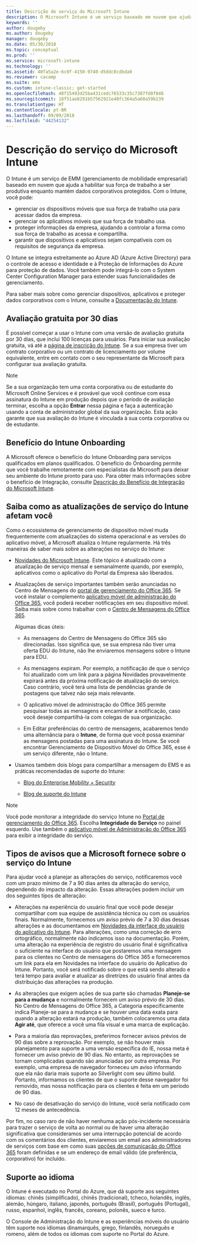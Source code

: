 ```yaml
---
title: Descrição do serviço do Microsoft Intune
description: O Microsoft Intune é um serviço baseado em nuvem que ajuda você a gerenciar dispositivos Windows, iOS, Mac OS X, Android e Windows Mobile.
keywords: ''
author: dougeby
ms.author: dougeby
manager: dougeby
ms.date: 05/30/2018
ms.topic: conceptual
ms.prod: ''
ms.service: microsoft-intune
ms.technology: ''
ms.assetid: 40fa5a2e-6c0f-4150-9740-d5ddc0cdbda0
ms.reviewer: cacamp
ms.suite: ems
ms.custom: intune-classic; get-started
ms.openlocfilehash: 48f15493d25ba431cedc76533c35c7307fd0f848
ms.sourcegitcommit: 18f51ae8291b57562921e40fc364a5a60a59b139
ms.translationtype: HT
ms.contentlocale: pt-BR
ms.lasthandoff: 09/09/2018
ms.locfileid: "44254132"
---
```

# <a name="microsoft-intune-service-description"></a>Descrição do serviço do Microsoft Intune

O Intune é um serviço de EMM (gerenciamento de mobilidade empresarial) baseado em nuvem que ajuda a habilitar sua força de trabalho a ser produtiva enquanto mantém dados corporativos protegidos. Com o Intune, você pode:
* gerenciar os dispositivos móveis que sua força de trabalho usa para acessar dados da empresa.
* gerenciar os aplicativos móveis que sua força de trabalho usa.
* proteger informações da empresa, ajudando a controlar a forma como sua força de trabalho as acessa e compartilha.
* garantir que dispositivos e aplicativos sejam compatíveis com os requisitos de segurança da empresa.

O Intune se integra estreitamente ao Azure AD (Azure Active Directory) para o controle de acesso e identidade e à Proteção de Informações do Azure para proteção de dados. Você também pode integrá-lo com o System Center Configuration Manager para estender suas funcionalidades de gerenciamento.

Para saber mais sobre como gerenciar dispositivos, aplicativos e proteger dados corporativos com o Intune, consulte a [Documentação do Intune](https://docs.microsoft.com/intune/).

## <a name="30-day-free-trial"></a>Avaliação gratuita por 30 dias
É possível começar a usar o Intune com uma versão de avaliação gratuita por 30 dias, que inclui 100 licenças para usuários. Para iniciar sua avaliação gratuita, vá até a [página de inscrição do Intune](https://portal.office.com/Signup/Signup.aspx?OfferId=40BE278A-DFD1-470a-9EF7-9F2596EA7FF9&dl=INTUNE_A&ali=1#0%20). Se a sua empresa tiver um contrato corporativo ou um contrato de licenciamento por volume equivalente, entre em contato com o seu representante da Microsoft para configurar sua avaliação gratuita.

> [!NOTE]
> Se a sua organização tem uma conta corporativa ou de estudante do Microsoft Online Services e é provável que você continue com essa assinatura do Intune em produção depois que o período de avaliação terminar, escolha a opção **Entrar** nessa página e faça a autenticação usando a conta de administrador global da sua organização. Esta ação garante que sua avaliação do Intune é vinculada à sua conta corporativa ou de estudante.

<!--- For a list of settings that you can set up on mobile devices, see:

-   [Enrolled device management capabilities of Microsoft Intune](introduction-intune.md)

-   [Hybrid mobile device management (MDM) with System Center Configuration Manager and Microsoft Intune](/sccm/mdm/understand/hybrid-mobile-device-management)

For more about System Center Configuration Manager, see [Documentation  for System Center Configuration Manager](/sccm/index).--->
## <a name="intune-onboarding-benefit"></a>Benefício do Intune Onboarding
A Microsoft oferece o benefício do Intune Onboarding para serviços qualificados em planos qualificados. O benefício do Onboarding permite que você trabalhe remotamente com especialistas da Microsoft para deixar seu ambiente do Intune pronto para uso. Para obter mais informações sobre o benefício de Integração, consulte [Descrição do Benefício de Integração do Microsoft Intune](http://go.microsoft.com/fwlink/?LinkId=619281).


## <a name="learn-how-intune-service-updates-affect-you"></a>Saiba como as atualizações de serviço do Intune afetam você

Como o ecossistema de gerenciamento de dispositivo móvel muda frequentemente com atualizações do sistema operacional e as versões do aplicativo móvel, a Microsoft atualiza o Intune regularmente. Há três maneiras de saber mais sobre as alterações no serviço do Intune:

- [Novidades do Microsoft Intune](whats-new.md). Este tópico é atualizado com a atualização de serviço mensal e semanalmente quando, por exemplo, aplicativos como o aplicativo do Portal da Empresa são liberados.

- Atualizações de serviço importantes também serão anunciadas no Centro de Mensagens do [portal de gerenciamento do Office 365](https://portal.office.com/Admin/Default.aspx). Se você instalar o complemento [aplicativo móvel de administração do Office 365](https://support.office.com/article/Office-365-Admin-Mobile-App-e16f6421-2a1a-4142-bf9d-9846600a060a), você poderá receber notificações em seu dispositivo móvel. Saiba mais sobre como trabalhar com o [Centro de Mensagens do Office 365](https://support.office.com/client/results?Shownav=true&ns=O365ENTADMIN&version=15&ver=15&HelpID=O365E_MCManageUpdates).

    Algumas dicas úteis:

    - As mensagens do Centro de Mensagens do Office 365 são direcionadas. Isso significa que, se sua empresa não tiver uma oferta EDU do Intune, não lhe enviaremos mensagens sobre o Intune para EDU.

    - As mensagens expiram. Por exemplo, a notificação de que o serviço foi atualizado com um link para a página Novidades provavelmente expirará antes da próxima notificação de atualização do serviço. Caso contrário, você terá uma lista de pendências grande de postagens que talvez não seja mais relevante.

    - O aplicativo móvel de administração do Office 365 permite pesquisar todas as mensagens e encaminhar a notificação, caso você deseje compartilhá-la com colegas de sua organização.

    - Em Editar preferências do centro de mensagens, acabaremos tendo uma alternância para o **Intune**, de forma que você possa examinar as mensagens postadas para uma assinatura do Intune. Se você encontrar Gerenciamento de Dispositivo Móvel do Office 365, esse é um serviço diferente, não o Intune.

- Usamos também dois blogs para compartilhar a mensagem do EMS e as práticas recomendadas de suporte do Intune:

    - [Blog do Enterprise Mobility + Security](https://blogs.technet.microsoft.com/enterprisemobility/)

    - [Blog de suporte do Intune](https://blogs.technet.microsoft.com/intunesupport/)

>[!Note]
>Você pode monitorar a integridade do serviço Intune no [Portal de gerenciamento do Office 365](https://portal.office.com/Admin/Default.aspx). Escolha **Integridade do Serviço** no painel esquerdo. Use também o [aplicativo móvel de Administração do Office 365](https://support.office.com/article/Office-365-Admin-Mobile-App-e16f6421-2a1a-4142-bf9d-9846600a060a) para exibir a integridade do serviço.

## <a name="types-of-notices-microsoft-provides-about-the-intune-service"></a>Tipos de avisos que a Microsoft fornece sobre o serviço do Intune

Para ajudar você a planejar as alterações do serviço, notificaremos você com um prazo mínimo de 7 a 90 dias antes da alteração do serviço, dependendo do impacto da alteração. Essas alterações podem incluir um dos seguintes tipos de alteração:

- Alterações na experiência do usuário final que você pode desejar compartilhar com sua equipe de assistência técnica ou com os usuários finais. Normalmente, fornecemos um aviso prévio de 7 a 30 dias dessas alterações e as documentamos em [Novidades da interface do usuário do aplicativo do Intune](whats-new-app-ui.md). Para alterações, como uma correção de erro ortográfico, normalmente não indicamos isso na documentação. Porém, uma alteração na experiência de registro do usuário final é significativa o suficiente na interface do usuário que postaremos uma mensagem para os clientes no Centro de mensagens do Office 365 e forneceremos um link para ela em Novidades na interface do usuário do Aplicativo do Intune. Portanto, você será notificado sobre o que está sendo alterado e terá tempo para avaliar e atualizar as diretrizes do usuário final antes da distribuição das alterações na produção.

- As alterações que exigem ações de sua parte são chamadas **Planeje-se para a mudança** e normalmente fornecem um aviso prévio de 30 dias. No Centro de Mensagens do Office 365, a Categoria especificamente indica Planeje-se para a mudança e se houver uma data exata para quando a alteração estará na produção, também colocaremos uma data **Agir até**, que oferece a você uma fila visual e uma marca de explicação.

- Para a maioria das reprovações, preferimos fornecer avisos prévios de 90 dias sobre a reprovação. Por exemplo, se não houver mais planejamento para suporte a uma versão específica do IE, nossa meta é fornecer um aviso prévio de 90 dias. No entanto, as reprovações se tornam complicadas quando são anunciadas por outra empresa. Por exemplo, uma empresa de navegador forneceu um aviso informando que ela não daria mais suporte ao Silverlight com seu último build. Portanto, informamos os clientes de que o suporte desse navegador foi removido, mas nossa notificação para os clientes é feita em um período de 90 dias.

- No caso de desativação do serviço do Intune, você seria notificado com 12 meses de antecedência.

Por fim, no caso raro de não haver nenhuma ação pós-incidente necessária para trazer o serviço de volta ao normal ou de haver uma alteração significativa que consideramos ser uma interrupção potencial de acordo com os comentários dos clientes, enviaremos um email aos administradores de serviços com base em como suas [opções de comunicação do Office 365](https://support.office.com/article/Change-your-contact-preferences-for-communications-from-Microsoft-6f70de1b-a64d-4498-bfbd-be8c83a9c0fc) foram definidas e se um endereço de email válido (de preferência, corporativo) for incluído.  


<!--- ## Choose the management solution that’s right for you
You can set up Intune in several ways to manage and help protect your company's mobile devices and computers (referred to as **devices** in this article).

- **Intune stand-alone configuration.** Use the web-based admin console in Intune to manage devices in your organization. Intune can be used without any on-premises IT infrastructure. If you use Intune with Active Directory Domain Services, you can use domain user accounts that you manage with Domain Services with Intune.

- **Intune with System Center Configuration Manager.** Use the Configuration Manager management console to manage computers and mobile devices in your enterprise. This configuration can help you to manage all your organization’s devices through a single console, the Configuration Manager Admin Console. Configuration Manager supports large numbers of mobile devices, servers, and computers. For more about Configuration Manager, see [Hybrid mobile device management (MDM) with System Center Configuration Manager and Microsoft Intune](/sccm/mdm/understand/hybrid-mobile-device-management). For more help deciding which approach is right for you, see [Choose between Microsoft Intune standalone and hybrid mobile device management with Configuration Manager](/sccm/mdm/understand/choose-between-standalone-intune-and-hybrid-mobile-device-management).--->

## <a name="language-support"></a>Suporte ao idioma
O Intune é executado no Portal do Azure, que dá suporte aos seguintes idiomas: chinês (simplificado), chinês (tradicional), tcheco, holandês, inglês, alemão, húngaro, italiano, japonês, português (Brasil), português (Portugal), russo, espanhol, inglês, francês, coreano, polonês, sueco e turco.

O Console de Administração do Intune e as experiências móveis do usuário têm suporte nos idiomas dinamarquês, grego, finlandês, norueguês e romeno, além de todos os idiomas com suporte no Portal do Azure.

<!--- ## Learn more about Intune
Use these resources to learn more about Intune:

- The [Microsoft Intune Trust Center](https://www.microsoft.com/server-cloud/products/intune-trust-center/) provides information about the security, privacy, and compliance practices of Intune, and it describes some of Intune's certifications.

- [Enrolled device management capabilities of Microsoft Intune](introduction-intune.md)--->
